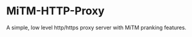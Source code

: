 MiTM-HTTP-Proxy
===============

A simple, low level http/https proxy server with MiTM pranking features.  
